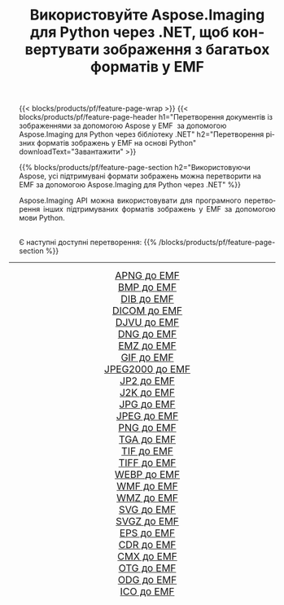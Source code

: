 ﻿---
title: Використовуйте Aspose.Imaging для Python через .NET, щоб конвертувати зображення з багатьох форматів у EMF 
weight: 3920
url: /uk/python-net/conversion/to/emf 
lang: uk
langdirlevel: 2
locales: zh-hans,ja,it,ru,de,es,fr,nl,id,lt,pl,pt,vi,tr,ko,zh-hant,ar,hi,th,sv,cs,uk,he
description: Ви можете використовувати Aspose.Imaging для Python через бібліотеку .NET для перетворення різноманітних форматів у EMF
---

{{< blocks/products/pf/feature-page-wrap >}}
{{< blocks/products/pf/feature-page-header h1="Перетворення документів із зображеннями за допомогою Aspose у EMF  за допомогою Aspose.Imaging для Python через бібліотеку .NET" h2="Перетворення різних форматів зображень у EMF на основі Python" downloadText="Завантажити" >}}


{{% blocks/products/pf/feature-page-section  h2="Використовуючи Aspose, усі підтримувані формати зображень можна перетворити на EMF за допомогою Aspose.Imaging для Python через .NET" %}}
<p align=justify>Aspose.Imaging API можна використовувати для програмного перетворення інших підтримуваних форматів зображень у EMF за допомогою мови Python.</p>
<br/>
Є наступні доступні перетворення:
{{% /blocks/products/pf/feature-page-section %}}
<div class="container-fluid productfamilypage bg-gray">
    <div class="convertypes bg-gray agp-content section">
        <div class="container">
		<hr style="margin-left:-20px;"/>
		<div class="row other-converters" style="gap: 10px;font-size: 19px;text-align:center;">
		    <div class='col-md-2 other-converter remove-lp remove-rp'><a href="/imaging/uk/python-net/conversion/apng-to-emf" style="padding:15px;">APNG до EMF</a></div>
<div class='col-md-2 other-converter remove-lp remove-rp'><a href="/imaging/uk/python-net/conversion/bmp-to-emf" style="padding:15px;">BMP до EMF</a></div>
<div class='col-md-2 other-converter remove-lp remove-rp'><a href="/imaging/uk/python-net/conversion/dib-to-emf" style="padding:15px;">DIB до EMF</a></div>
<div class='col-md-2 other-converter remove-lp remove-rp'><a href="/imaging/uk/python-net/conversion/dicom-to-emf" style="padding:15px;">DICOM до EMF</a></div>
<div class='col-md-2 other-converter remove-lp remove-rp'><a href="/imaging/uk/python-net/conversion/djvu-to-emf" style="padding:15px;">DJVU до EMF</a></div>
<div class='col-md-2 other-converter remove-lp remove-rp'><a href="/imaging/uk/python-net/conversion/dng-to-emf" style="padding:15px;">DNG до EMF</a></div>
<div class='col-md-2 other-converter remove-lp remove-rp'><a href="/imaging/uk/python-net/conversion/emz-to-emf" style="padding:15px;">EMZ до EMF</a></div>
<div class='col-md-2 other-converter remove-lp remove-rp'><a href="/imaging/uk/python-net/conversion/gif-to-emf" style="padding:15px;">GIF до EMF</a></div>
<div class='col-md-2 other-converter remove-lp remove-rp'><a href="/imaging/uk/python-net/conversion/jpeg2000-to-emf" style="padding:15px;">JPEG2000 до EMF</a></div>
<div class='col-md-2 other-converter remove-lp remove-rp'><a href="/imaging/uk/python-net/conversion/jp2-to-emf" style="padding:15px;">JP2 до EMF</a></div>
<div class='col-md-2 other-converter remove-lp remove-rp'><a href="/imaging/uk/python-net/conversion/j2k-to-emf" style="padding:15px;">J2K до EMF</a></div>
<div class='col-md-2 other-converter remove-lp remove-rp'><a href="/imaging/uk/python-net/conversion/jpg-to-emf" style="padding:15px;">JPG до EMF</a></div>
<div class='col-md-2 other-converter remove-lp remove-rp'><a href="/imaging/uk/python-net/conversion/jpeg-to-emf" style="padding:15px;">JPEG до EMF</a></div>
<div class='col-md-2 other-converter remove-lp remove-rp'><a href="/imaging/uk/python-net/conversion/png-to-emf" style="padding:15px;">PNG до EMF</a></div>
<div class='col-md-2 other-converter remove-lp remove-rp'><a href="/imaging/uk/python-net/conversion/tga-to-emf" style="padding:15px;">TGA до EMF</a></div>
<div class='col-md-2 other-converter remove-lp remove-rp'><a href="/imaging/uk/python-net/conversion/tif-to-emf" style="padding:15px;">TIF до EMF</a></div>
<div class='col-md-2 other-converter remove-lp remove-rp'><a href="/imaging/uk/python-net/conversion/tiff-to-emf" style="padding:15px;">TIFF до EMF</a></div>
<div class='col-md-2 other-converter remove-lp remove-rp'><a href="/imaging/uk/python-net/conversion/webp-to-emf" style="padding:15px;">WEBP до EMF</a></div>
<div class='col-md-2 other-converter remove-lp remove-rp'><a href="/imaging/uk/python-net/conversion/wmf-to-emf" style="padding:15px;">WMF до EMF</a></div>
<div class='col-md-2 other-converter remove-lp remove-rp'><a href="/imaging/uk/python-net/conversion/wmz-to-emf" style="padding:15px;">WMZ до EMF</a></div>
<div class='col-md-2 other-converter remove-lp remove-rp'><a href="/imaging/uk/python-net/conversion/svg-to-emf" style="padding:15px;">SVG до EMF</a></div>
<div class='col-md-2 other-converter remove-lp remove-rp'><a href="/imaging/uk/python-net/conversion/svgz-to-emf" style="padding:15px;">SVGZ до EMF</a></div>
<div class='col-md-2 other-converter remove-lp remove-rp'><a href="/imaging/uk/python-net/conversion/eps-to-emf" style="padding:15px;">EPS до EMF</a></div>
<div class='col-md-2 other-converter remove-lp remove-rp'><a href="/imaging/uk/python-net/conversion/cdr-to-emf" style="padding:15px;">CDR до EMF</a></div>
<div class='col-md-2 other-converter remove-lp remove-rp'><a href="/imaging/uk/python-net/conversion/cmx-to-emf" style="padding:15px;">CMX до EMF</a></div>
<div class='col-md-2 other-converter remove-lp remove-rp'><a href="/imaging/uk/python-net/conversion/otg-to-emf" style="padding:15px;">OTG до EMF</a></div>
<div class='col-md-2 other-converter remove-lp remove-rp'><a href="/imaging/uk/python-net/conversion/odg-to-emf" style="padding:15px;">ODG до EMF</a></div>
<div class='col-md-2 other-converter remove-lp remove-rp'><a href="/imaging/uk/python-net/conversion/ico-to-emf" style="padding:15px;">ICO до EMF</a></div>
                </div>
        </div>
    </div>
</div>
<br/>

